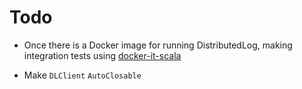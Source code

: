# Todo

- Once there is a Docker image for running DistributedLog, making integration tests using [docker-it-scala](https://github.com/whisklabs/docker-it-scala)

- Make `DLClient` `AutoClosable`

